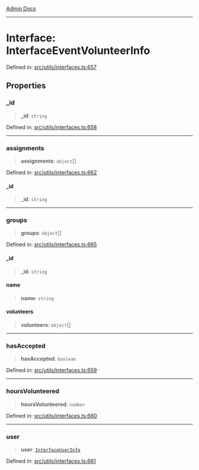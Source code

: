 [Admin Docs](/)

***

# Interface: InterfaceEventVolunteerInfo

Defined in: [src/utils/interfaces.ts:657](https://github.com/PalisadoesFoundation/talawa-admin/blob/main/src/utils/interfaces.ts#L657)

## Properties

### \_id

> **\_id**: `string`

Defined in: [src/utils/interfaces.ts:658](https://github.com/PalisadoesFoundation/talawa-admin/blob/main/src/utils/interfaces.ts#L658)

***

### assignments

> **assignments**: `object`[]

Defined in: [src/utils/interfaces.ts:662](https://github.com/PalisadoesFoundation/talawa-admin/blob/main/src/utils/interfaces.ts#L662)

#### \_id

> **\_id**: `string`

***

### groups

> **groups**: `object`[]

Defined in: [src/utils/interfaces.ts:665](https://github.com/PalisadoesFoundation/talawa-admin/blob/main/src/utils/interfaces.ts#L665)

#### \_id

> **\_id**: `string`

#### name

> **name**: `string`

#### volunteers

> **volunteers**: `object`[]

***

### hasAccepted

> **hasAccepted**: `boolean`

Defined in: [src/utils/interfaces.ts:659](https://github.com/PalisadoesFoundation/talawa-admin/blob/main/src/utils/interfaces.ts#L659)

***

### hoursVolunteered

> **hoursVolunteered**: `number`

Defined in: [src/utils/interfaces.ts:660](https://github.com/PalisadoesFoundation/talawa-admin/blob/main/src/utils/interfaces.ts#L660)

***

### user

> **user**: [`InterfaceUserInfo`](InterfaceUserInfo.md)

Defined in: [src/utils/interfaces.ts:661](https://github.com/PalisadoesFoundation/talawa-admin/blob/main/src/utils/interfaces.ts#L661)
